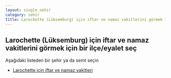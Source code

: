 ```yaml
---
layout: single_sehir
category: sehir
title: Larochette (Lüksemburg) için iftar ve namaz vakitlerini görmek için bir ilçe/eyalet seç
---
```



## Larochette (Lüksemburg) için iftar ve namaz vakitlerini görmek için bir ilçe/eyalet seç

Aşağıdaki listeden bir şehir ya da semt seçin


* [Larochette için iftar ve namaz vakitleri](/iftar.html?sehir=Larochette&ulke=Lüksemburg&state=Larochette)
